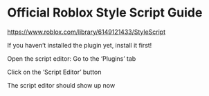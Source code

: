 # Official Roblox Style Script Guide


https://www.roblox.com/library/6149121433/StyleScript

If you haven’t installed the plugin yet, install it first!



Open the script editor:
Go to the ‘Plugins’ tab

Click on the ‘Script Editor’ button

The script editor should show up now
